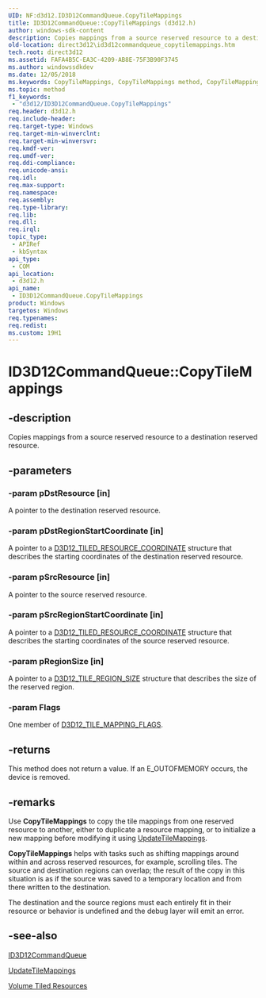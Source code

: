 ```yaml
---
UID: NF:d3d12.ID3D12CommandQueue.CopyTileMappings
title: ID3D12CommandQueue::CopyTileMappings (d3d12.h)
author: windows-sdk-content
description: Copies mappings from a source reserved resource to a destination reserved resource.
old-location: direct3d12\id3d12commandqueue_copytilemappings.htm
tech.root: direct3d12
ms.assetid: FAFA4B5C-EA3C-4209-AB8E-75F3B90F3745
ms.author: windowssdkdev
ms.date: 12/05/2018
ms.keywords: CopyTileMappings, CopyTileMappings method, CopyTileMappings method,ID3D12CommandQueue interface, ID3D12CommandQueue interface,CopyTileMappings method, ID3D12CommandQueue.CopyTileMappings, ID3D12CommandQueue::CopyTileMappings, d3d12/ID3D12CommandQueue::CopyTileMappings, direct3d12.id3d12commandqueue_copytilemappings
ms.topic: method
f1_keywords: 
 - "d3d12/ID3D12CommandQueue.CopyTileMappings"
req.header: d3d12.h
req.include-header: 
req.target-type: Windows
req.target-min-winverclnt: 
req.target-min-winversvr: 
req.kmdf-ver: 
req.umdf-ver: 
req.ddi-compliance: 
req.unicode-ansi: 
req.idl: 
req.max-support: 
req.namespace: 
req.assembly: 
req.type-library: 
req.lib: 
req.dll: 
req.irql: 
topic_type:
 - APIRef
 - kbSyntax
api_type:
 - COM
api_location:
 - d3d12.h
api_name:
 - ID3D12CommandQueue.CopyTileMappings
product: Windows
targetos: Windows
req.typenames: 
req.redist: 
ms.custom: 19H1
---
```


# ID3D12CommandQueue::CopyTileMappings


## -description


Copies mappings from a source reserved resource to a destination reserved resource.


## -parameters




### -param pDstResource [in]

A pointer to the destination reserved resource.


### -param pDstRegionStartCoordinate [in]

A pointer to a
            <a href="https://docs.microsoft.com/windows/desktop/api/d3d12/ns-d3d12-d3d12_tiled_resource_coordinate">D3D12_TILED_RESOURCE_COORDINATE</a> structure that describes the starting coordinates of the destination reserved resource.
          


### -param pSrcResource [in]

A pointer to the source reserved resource.


### -param pSrcRegionStartCoordinate [in]

A pointer to a <a href="https://docs.microsoft.com/windows/desktop/api/d3d12/ns-d3d12-d3d12_tiled_resource_coordinate">D3D12_TILED_RESOURCE_COORDINATE</a> structure that describes the starting coordinates of the source reserved resource.
          


### -param pRegionSize [in]

A pointer to a <a href="https://docs.microsoft.com/windows/desktop/api/d3d12/ns-d3d12-d3d12_tile_region_size">D3D12_TILE_REGION_SIZE</a> structure that describes the size of the reserved region.
          


### -param Flags

One member of <a href="https://docs.microsoft.com/windows/desktop/api/d3d12/ne-d3d12-d3d12_tile_mapping_flags">D3D12_TILE_MAPPING_FLAGS</a>. 


## -returns



This method does not return a value. If an E_OUTOFMEMORY occurs, the device is removed.




## -remarks



Use <b>CopyTileMappings</b> to copy the tile mappings from one reserved resource to another, either to duplicate a resource mapping, or to initialize a new mapping before modifying it using <a href="https://docs.microsoft.com/windows/desktop/api/d3d12/nf-d3d12-id3d12commandqueue-updatetilemappings">UpdateTileMappings</a>.

<b>CopyTileMappings</b> helps with tasks such as shifting mappings around within and across reserved resources, for example, scrolling tiles. 
        The source and destination regions can overlap; the result of the copy in this situation is as if the source was saved to a temporary location 
        and from there written to the destination.
      

The destination and the source regions must each entirely fit in their resource or behavior is undefined and the debug layer will emit an error.




## -see-also




<a href="https://docs.microsoft.com/windows/desktop/api/d3d12/nn-d3d12-id3d12commandqueue">ID3D12CommandQueue</a>



<a href="https://docs.microsoft.com/windows/desktop/api/d3d12/nf-d3d12-id3d12commandqueue-updatetilemappings">UpdateTileMappings</a>



<a href="https://docs.microsoft.com/windows/desktop/direct3d12/volume-tiled-resources">Volume Tiled Resources</a>
 

 

